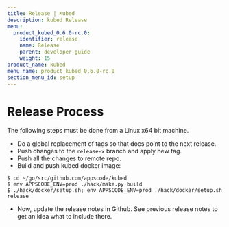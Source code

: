 ```yaml
---
title: Release | Kubed
description: kubed Release
menu:
  product_kubed_0.6.0-rc.0:
    identifier: release
    name: Release
    parent: developer-guide
    weight: 15
product_name: kubed
menu_name: product_kubed_0.6.0-rc.0
section_menu_id: setup
---
```


# Release Process

The following steps must be done from a Linux x64 bit machine.

- Do a global replacement of tags so that docs point to the next release.
- Push changes to the `release-x` branch and apply new tag.
- Push all the changes to remote repo.
- Build and push kubed docker image:
```console
$ cd ~/go/src/github.com/appscode/kubed
$ env APPSCODE_ENV=prod ./hack/make.py build
$ ./hack/docker/setup.sh; env APPSCODE_ENV=prod ./hack/docker/setup.sh release
```

- Now, update the release notes in Github. See previous release notes to get an idea what to include there.
